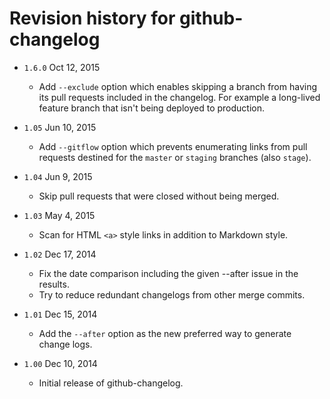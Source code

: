 # Revision history for github-changelog

* `1.6.0`  Oct 12, 2015
    * Add `--exclude` option which enables skipping a branch from having its
      pull requests included in the changelog. For example a long-lived feature
      branch that isn't being deployed to production.

* `1.05`  Jun 10, 2015
    * Add `--gitflow` option which prevents enumerating links from pull requests
      destined for the `master` or `staging` branches (also `stage`).

* `1.04`  Jun  9, 2015
    * Skip pull requests that were closed without being merged.

* `1.03`  May  4, 2015
    * Scan for HTML `<a>` style links in addition to Markdown style.

* `1.02`  Dec 17, 2014
    * Fix the date comparison including the given --after issue in the results.
    * Try to reduce redundant changelogs from other merge commits.

* `1.01`  Dec 15, 2014
    * Add the `--after` option as the new preferred way to generate change logs.

* `1.00`  Dec 10, 2014
    * Initial release of github-changelog.
